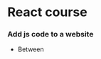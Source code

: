 # React course

### Add js code to a website
- Between <Script> tags
```
<script>
    alert('Hello')
</script>
```
This is for short scripts or old websites.
Its difficult to maintain.

- via <Script import
```
<script src="script.js"></script>
```
Separate html from js
Maintaining compelx js is easuer


